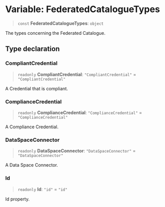 # Variable: FederatedCatalogueTypes

> `const` **FederatedCatalogueTypes**: `object`

The types concerning the Federated Catalogue.

## Type declaration

### CompliantCredential

> `readonly` **CompliantCredential**: `"CompliantCredential"` = `"CompliantCredential"`

A Credential that is compliant.

### ComplianceCredential

> `readonly` **ComplianceCredential**: `"ComplianceCredential"` = `"ComplianceCredential"`

A Compliance Credential.

### DataSpaceConnector

> `readonly` **DataSpaceConnector**: `"DataSpaceConnector"` = `"DataSpaceConnector"`

A Data Space Connector.

### Id

> `readonly` **Id**: `"id"` = `"id"`

Id property.
